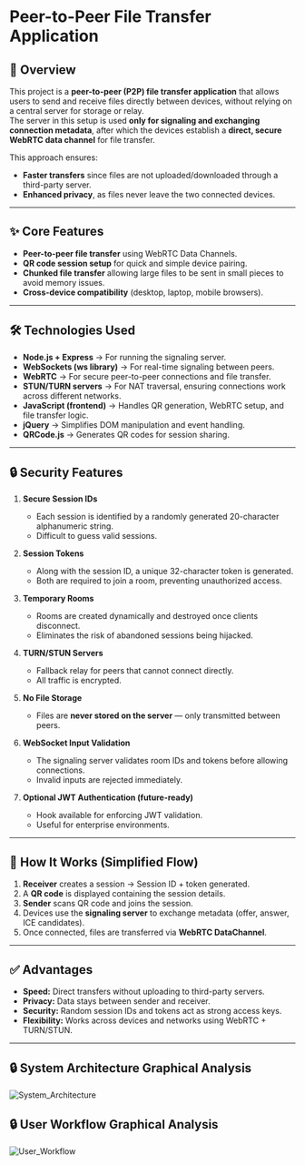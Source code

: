 # Peer-to-Peer File Transfer Application

## 📖 Overview
This project is a **peer-to-peer (P2P) file transfer application** that allows users to send and receive files directly between devices, without relying on a central server for storage or relay.  
The server in this setup is used **only for signaling and exchanging connection metadata**, after which the devices establish a **direct, secure WebRTC data channel** for file transfer.

This approach ensures:
- **Faster transfers** since files are not uploaded/downloaded through a third-party server.
- **Enhanced privacy**, as files never leave the two connected devices.

---

## ✨ Core Features
- **Peer-to-peer file transfer** using WebRTC Data Channels.  
- **QR code session setup** for quick and simple device pairing.  
- **Chunked file transfer** allowing large files to be sent in small pieces to avoid memory issues.  
- **Cross-device compatibility** (desktop, laptop, mobile browsers).  

---

## 🛠 Technologies Used
- **Node.js + Express** → For running the signaling server.  
- **WebSockets (ws library)** → For real-time signaling between peers.  
- **WebRTC** → For secure peer-to-peer connections and file transfer.  
- **STUN/TURN servers** → For NAT traversal, ensuring connections work across different networks.  
- **JavaScript (frontend)** → Handles QR generation, WebRTC setup, and file transfer logic.  
- **jQuery** → Simplifies DOM manipulation and event handling.  
- **QRCode.js** → Generates QR codes for session sharing.  

---

## 🔒 Security Features
1. **Secure Session IDs**  
   - Each session is identified by a randomly generated 20-character alphanumeric string.  
   - Difficult to guess valid sessions.  

2. **Session Tokens**  
   - Along with the session ID, a unique 32-character token is generated.  
   - Both are required to join a room, preventing unauthorized access.  

3. **Temporary Rooms**  
   - Rooms are created dynamically and destroyed once clients disconnect.  
   - Eliminates the risk of abandoned sessions being hijacked.  

4. **TURN/STUN Servers**  
   - Fallback relay for peers that cannot connect directly.  
   - All traffic is encrypted.  

5. **No File Storage**  
   - Files are **never stored on the server** — only transmitted between peers.  

6. **WebSocket Input Validation**  
   - The signaling server validates room IDs and tokens before allowing connections.  
   - Invalid inputs are rejected immediately.  

7. **Optional JWT Authentication (future-ready)**  
   - Hook available for enforcing JWT validation.  
   - Useful for enterprise environments.  

---

## 🔄 How It Works (Simplified Flow)
1. **Receiver** creates a session → Session ID + token generated.  
2. A **QR code** is displayed containing the session details.  
3. **Sender** scans QR code and joins the session.  
4. Devices use the **signaling server** to exchange metadata (offer, answer, ICE candidates).  
5. Once connected, files are transferred via **WebRTC DataChannel**.  

---

## ✅ Advantages
- **Speed:** Direct transfers without uploading to third-party servers.  
- **Privacy:** Data stays between sender and receiver.  
- **Security:** Random session IDs and tokens act as strong access keys.  
- **Flexibility:** Works across devices and networks using WebRTC + TURN/STUN.  

---

## 🔒 System Architecture Graphical Analysis
![System_Architecture](https://github.com/user-attachments/assets/ae7c31f4-826c-4c72-8c16-662567a4ae21)

## 🔒 User Workflow Graphical Analysis
![User_Workflow](https://github.com/user-attachments/assets/493866be-a7af-478e-a129-c9a06d752241)


